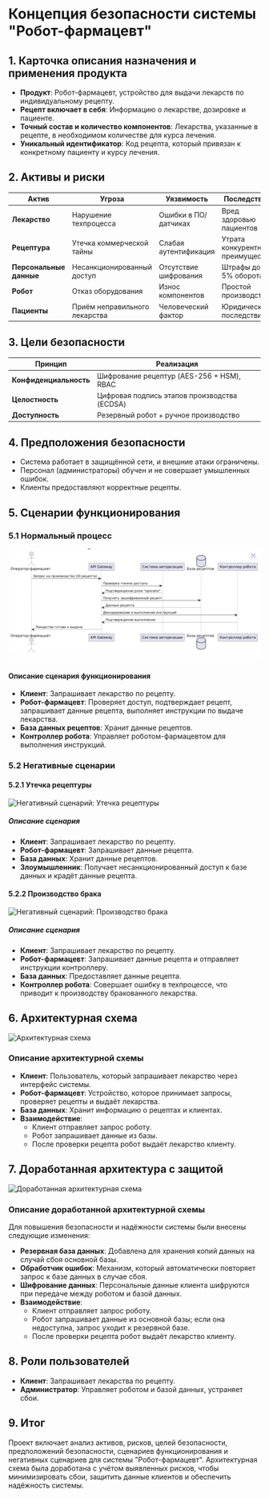 # Концепция безопасности системы "Робот-фармацевт"

## 1. Карточка описания назначения и применения продукта

- **Продукт**: Робот-фармацевт, устройство для выдачи лекарств по индивидуальному рецепту.
- **Рецепт включает в себя**: Информацию о лекарстве, дозировке и пациенте.
- **Точный состав и количество компонентов**: Лекарства, указанные в рецепте, в необходимом количестве для курса лечения.
- **Уникальный идентификатор**: Код рецепта, который привязан к конкретному пациенту и курсу лечения.

## 2. Активы и риски

| Актив               | Угроза                                    | Уязвимость               | Последствие                 |
|---------------------|-------------------------------------------|--------------------------|-----------------------------|
| **Лекарство**       | Нарушение техпроцесса                    | Ошибки в ПО/датчиках     | Вред здоровью пациентов     |
| **Рецептура**       | Утечка коммерческой тайны                | Слабая аутентификация    | Утрата конкурентного преимущества |
| **Персональные данные** | Несанкционированный доступ          | Отсутствие шифрования    | Штрафы до 5% оборота        |
| **Робот**           | Отказ оборудования                       | Износ компонентов        | Простой производства        |
| **Пациенты**        | Приём неправильного лекарства            | Человеческий фактор      | Юридические последствия     |

## 3. Цели безопасности

| Принцип           | Реализация                                      |
|-------------------|-------------------------------------------------|
| **Конфиденциальность** | Шифрование рецептур (AES-256 + HSM), RBAC      |
| **Целостность**       | Цифровая подпись этапов производства (ECDSA)   |
| **Доступность**       | Резервный робот + ручное производство          |

## 4. Предположения безопасности

- Система работает в защищённой сети, и внешние атаки ограничены.
- Персонал (администраторы) обучен и не совершает умышленных ошибок.
- Клиенты предоставляют корректные рецепты.

## 5. Сценарии функционирования

### 5.1 Нормальный процесс

![Сценарий функционирования](diagrams/scenario.png)

#### Описание сценария функционирования
- **Клиент**: Запрашивает лекарство по рецепту.
- **Робот-фармацевт**: Проверяет доступ, подтверждает рецепт, запрашивает данные рецепта, выполняет инструкции по выдаче лекарства.
- **База данных рецептов**: Хранит данные рецептов.
- **Контроллер робота**: Управляет роботом-фармацевтом для выполнения инструкций.

### 5.2 Негативные сценарии

#### 5.2.1 Утечка рецептуры

![Негативный сценарий: Утечка рецептуры](diagrams/negative-scenario-leak.png)

##### Описание сценария
- **Клиент**: Запрашивает лекарство по рецепту.
- **Робот-фармацевт**: Запрашивает данные рецепта.
- **База данных**: Хранит данные рецептов.
- **Злоумышленник**: Получает несанкционированный доступ к базе данных и крадёт данные рецепта.

#### 5.2.2 Производство брака

![Негативный сценарий: Производство брака](diagrams/negative-scenario-defect.png)

##### Описание сценария
- **Клиент**: Запрашивает лекарство по рецепту.
- **Робот-фармацевт**: Запрашивает данные рецепта и отправляет инструкции контроллеру.
- **База данных**: Предоставляет данные рецепта.
- **Контроллер робота**: Совершает ошибку в техпроцессе, что приводит к производству бракованного лекарства.

## 6. Архитектурная схема

![Архитектурная схема](diagrams/architecture-initial.png)

### Описание архитектурной схемы
- **Клиент**: Пользователь, который запрашивает лекарство через интерфейс системы.
- **Робот-фармацевт**: Устройство, которое принимает запросы, проверяет рецепты и выдаёт лекарства.
- **База данных**: Хранит информацию о рецептах и клиентах.
- **Взаимодействие**:
  - Клиент отправляет запрос роботу.
  - Робот запрашивает данные из базы.
  - После проверки рецепта робот выдаёт лекарство клиенту.

## 7. Доработанная архитектура с защитой

![Доработанная архитектурная схема](diagrams/architecture-improved.png)

### Описание доработанной архитектурной схемы
Для повышения безопасности и надёжности системы были внесены следующие изменения:
- **Резервная база данных**: Добавлена для хранения копий данных на случай сбоя основной базы.
- **Обработчик ошибок**: Механизм, который автоматически повторяет запрос к базе данных в случае сбоя.
- **Шифрование данных**: Персональные данные клиента шифруются при передаче между роботом и базой данных.
- **Взаимодействие**:
  - Клиент отправляет запрос роботу.
  - Робот запрашивает данные из основной базы; если она недоступна, запрос уходит к резервной базе.
  - После проверки рецепта робот выдаёт лекарство клиенту.

## 8. Роли пользователей

- **Клиент**: Запрашивает лекарства по рецепту.
- **Администратор**: Управляет роботом и базой данных, устраняет сбои.

## 9. Итог

Проект включает анализ активов, рисков, целей безопасности, предположений безопасности, сценариев функционирования и негативных сценариев для системы "Робот-фармацевт". Архитектурная схема была доработана с учётом выявленных рисков, чтобы минимизировать сбои, защитить данные клиентов и обеспечить надёжность системы.
